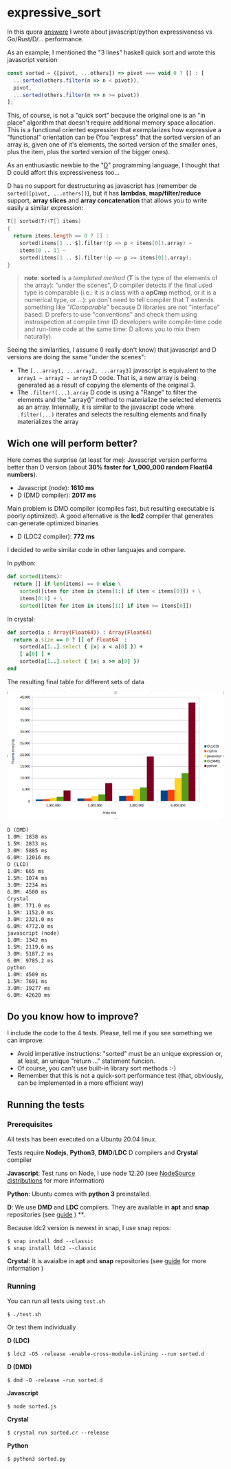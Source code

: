 # expressive_sort

In this quora [answere](https://es.quora.com/Por-qu%C3%A9-la-mayor%C3%ADa-de-los-desarrolladores-estudian-solo-lenguajes-muy-simples-como-JavaScript-y-Python-en-lugar-de-aprender-un-lenguaje-verdadero-como-C-2/answer/Antonio-Cabrera-52) I wrote about javascript/python expressiveness vs Go/Rust/D/... performance.

As an example, I mentioned the "3 lines" haskell quick sort and wrote this javascript version

```javascript
const sorted = ([pivot, ...others]) => pivot === void 0 ? [] : [
  ...sorted(others.filter(n => n < pivot)),
  pivot,
  ...sorted(others.filter(n => n >= pivot))
];
```

This, of course, is not a "quick sort" because the original one is an "in place" algorithm that doesn't require additional memory space allocation.  This is a functional oriented expression that exemplarizes how expressive a "functional" orientation can be (You "express" that the sorted version of an array is, given one of it's elements, the sorted version of the smaller ones, plus the item, plus the sorted version of the bigger ones).

As an enthusiastic newbie to the "[D](https://dlang.org)" programming language, I thought that D could affort this expressiveness too...

D has no support for destructuring as javascript has (remember de ```sorted([pivot, ...others])```), but it has **lambdas**, **map/filter/reduce** support, **array slices** and **array concatenation** that allows you to write easily a similar expression:

```d
T[] sorted(T)(T[] items)
{
  return items.length == 0 ? [] : 
    sorted(items[1 .. $].filter!(p => p < items[0]).array) ~ 
    items[0 .. 1] ~ 
    sorted(items[1 .. $].filter!(p => p >= items[0]).array);
}
```

> **note**: **sorted** is a *templated method* (**T** is the type of the elements of the array): "under the scenes", D compiler detects if the final used type is comparable (i.e.:  it is a class with a **opCmp** method, or it is a numerical type, or ...):  yo don't need to tell compiler that T extends something like *"IComparable"* because D libraries are not "interface" based:  D prefers to use "conventions" and check them using instrospection at compile time (D developers write compile-time code and run-time code at the same time:  D allows you to mix them naturally).

Seeing the similarities, I assume (I really don't know) that javascript and D versions are doing the same "under the scenes":

* The ```[...array1, ...array2, ...array3]``` javascript is equivalent to the ```array1 ~ array2 ~ array3``` D code.  That is, a new array is being generated as a result of copying the elements of the original 3.
* The ```.filter!(...).array``` D code is using a "Range" to filter the elements and the ".array()" method to materialize the selected elements as an array.  Internally, it is similar to the javascript code where ```.filter(...)``` iterates and selects the resulting elements and finally materializes the array

## Wich one will perform better?

Here comes the surprise (at least for me):  Javascript version performs better than D version (about **30% faster for 1_000_000 random Float64 numbers**).

* Javascript (node):  **1610 ms**
* D (DMD compiler):  **2017 ms**

Main problem is DMD compiler (compiles fast, but resulting executable is poorly optimized).  A good alternative is the **lcd2** compiler that generates can generate optimized binaries

* D (LDC2 compiler):  **772 ms**

I decided to write similar code in other languajes and compare.

In python:

```python
def sorted(items):
  return [] if len(items) == 0 else \
    sorted([item for item in items[1:] if item < items[0]]) + \
    items[0:1] + \
    sorted([item for item in items[1:] if item >= items[0]])
```

In crystal:

```ruby
def sorted(a : Array(Float64)) : Array(Float64)
  return a.size == 0 ? [] of Float64  :
    sorted(a[1..].select { |x| x < a[0] }) +
    [ a[0] ] +
    sorted(a[1..].select { |x| x >= a[0] })
end
```

The resulting final table for different sets of data

![Process time](assets/process_time_graph.png)

```
D (DMD)
1.0M: 1838 ms
1.5M: 2833 ms
3.0M: 5885 ms
6.0M: 12016 ms
D (LCD)
1.0M: 665 ms
1.5M: 1074 ms
3.0M: 2234 ms
6.0M: 4500 ms
Crystal
1.0M: 771.0 ms
1.5M: 1152.0 ms
3.0M: 2321.0 ms
6.0M: 4772.0 ms
javascript (node)
1.0M: 1342 ms
1.5M: 2119.6 ms
3.0M: 5187.2 ms
6.0M: 9785.2 ms
python
1.0M: 4509 ms
1.5M: 7691 ms
3.0M: 19277 ms
6.0M: 42620 ms

```

## Do you know how to improve?

I include the code to the 4 tests.  Please, tell me if you see something we can improve:

* Avoid imperative instructions:  "sorted" must be an unique expression or, at least, an unique "return ..." statement funcion.
* Of course, you can't use built-in library sort methods :-)
* Remember that this is not a quick-sort performance test (that, obviously, can be implemented in a more efficient way)

## Running the tests

### Prerequisites

All tests has been executed on a Ubuntu 20.04 linux.

Tests require **Nodejs**, **Python3**, **DMD**/**LDC** D compilers and **Crystal** compiler

**Javascript**:  Test runs on Node, I use node 12.20 (see [NodeSource distributions](https://github.com/nodesource/distributions/blob/master/README.md) for more information)

**Python**:  Ubuntu comes with **python 3** preinstalled.

**D**:  We use **DMD** and **LDC** compilers. They are available in **apt**  and **snap** repositories (see [guide](https://dlang.org/download.html) ) **.

Because ldc2 version is newest in snap, I use snap repos:

```shell
$ snap install dmd --classic
$ snap install ldc2 --classic
```

**Crystal**: It is avaialbe in **apt** and **snap** repositories  (see [guide](https://crystal-lang.org/install/on_ubuntu/) for more information )



### Running

You can run all tests using ``test.sh``

```shell
$ ./test.sh
```

Or test them individually

**D (LDC)**

```shell
$ ldc2 -O5 -release -enable-cross-module-inlining --run sorted.d 
```

**D (DMD)**

```shell
$ dmd -O -release -run sorted.d
```

**Javascript**

```shell
$ node sorted.js
```

**Crystal**

```shell
$ crystal run sorted.cr --release
```

**Python**

```shell
$ python3 sorted.py
```


```
